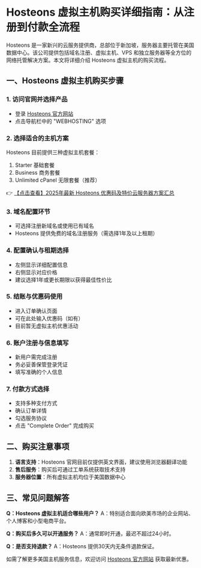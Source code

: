 # Hosteons 虚拟主机购买详细指南：从注册到付款全流程

Hosteons 是一家新兴的云服务提供商，总部位于新加坡，服务器主要托管在美国数据中心。该公司提供包括域名注册、虚拟主机、VPS 和独立服务器等全方位的网络托管解决方案。本文将详细介绍 Hosteons 虚拟主机的购买流程。

## 一、Hosteons 虚拟主机购买步骤

### 1. 访问官网并选择产品
- 登录 [Hosteons 官方网站](https://bit.ly/hosteons)
- 点击导航栏中的 "WEBHOSTING" 选项

### 2. 选择适合的主机方案
Hosteons 目前提供三种虚拟主机套餐：
1. Starter 基础套餐
2. Business 商务套餐
3. Unlimited cPanel 无限套餐（推荐）

👉 [【点击查看】2025年最新 Hosteons 优惠码及特价云服务器方案汇总](https://bit.ly/hosteons)

### 3. 域名配置环节
- 可选择注册新域名或使用已有域名
- Hosteons 提供免费的域名注册服务（需选择1年及以上租期）

### 4. 配置确认与租期选择
- 左侧显示详细配置信息
- 右侧显示对应价格
- 建议选择1年或更长期限以获得最佳性价比

### 5. 结账与优惠码使用
- 进入订单确认页面
- 可在此处输入优惠码（如有）
- 目前暂无虚拟主机优惠活动

### 6. 账户注册与信息填写
- 新用户需完成注册
- 务必妥善保管登录凭证
- 填写准确的个人信息

### 7. 付款方式选择
- 支持多种支付方式
- 确认订单详情
- 勾选服务协议
- 点击 "Complete Order" 完成购买

## 二、购买注意事项

1. **语言支持**：Hosteons 官网目前仅提供英文界面，建议使用浏览器翻译功能
2. **售后服务**：购买后可通过工单系统获取技术支持
3. **服务器位置**：所有虚拟主机均位于美国数据中心

## 三、常见问题解答

**Q：Hosteons 虚拟主机适合哪些用户？**
A：特别适合面向欧美市场的企业网站、个人博客和小型电商平台。

**Q：购买后多久可以开通服务？**
A：通常即时开通，最迟不超过24小时。

**Q：是否支持退款？**
A：Hosteons 提供30天内无条件退款保证。

如需了解更多美国主机服务信息，欢迎访问 [Hosteons 官方网站](https://bit.ly/hosteons) 获取最新优惠。